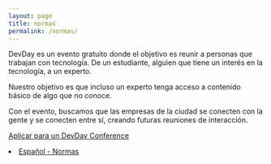 ```yaml
---
layout: page
title: normas
permalink: /normas/
---
```



<p> 
DevDay es un evento gratuito donde el objetivo es reunir a personas que trabajan con tecnología. De un estudiante, alguien que tiene un interés en la tecnología, a un experto. </p>
<p>
Nuestro objetivo es que incluso un experto tenga acceso a contenido básico de algo que no conoce. </p>
<p>
Con el evento, buscamos que las empresas de la ciudad se conecten con la gente y se conecten entre sí, creando futuras reuniones de interacción. </p>

<a href="https://goo.gl/forms/RCIeRUf90WYMKAO72">Aplicar para un DevDay Conference</a>


<li>
<a href="https://github.com/devdayconf/devdayconf.github.io/blob/gh-pages/Rules_DevDayConf/normas.txt">Español - Normas</a></li>

